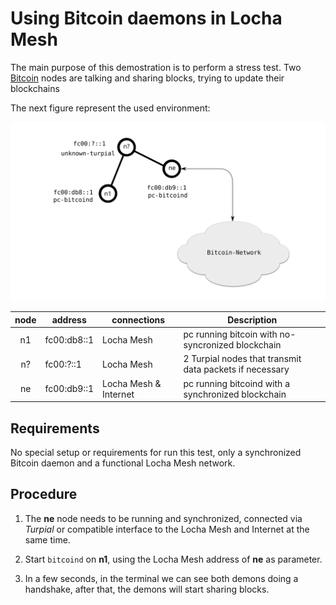 # Using Bitcoin daemons in Locha Mesh

The main purpose of this demostration is to perform a stress test. Two [Bitcoin] nodes are talking and sharing blocks, trying to update their  blockchains 

The next figure represent the used environment:

![Bitcoin Daemons Environment](../../pics/demo_bitcoin_daemons.svg)

| node | address     | connections           | Description                                             |
|:----:|-------------|-----------------------|---------------------------------------------------------|
| n1   | fc00:db8::1 | Locha Mesh            | pc running bitcoin with no-syncronized blockchain       |
| n?   | fc00:?::1   | Locha Mesh            | 2 Turpial nodes that transmit data packets if necessary |
| ne   | fc00:db9::1 | Locha Mesh & Internet | pc running bitcoind with a synchronized blockchain      |


## Requirements

No special setup or requirements for run this test, only a synchronized Bitcoin daemon and a functional Locha Mesh network.


## Procedure

1. The **ne** node needs to be running and synchronized, connected via _Turpial_ or compatible interface to the Locha Mesh and Internet at the same time.

2. Start `bitcoind` on **n1**, using the Locha Mesh address of **ne** as parameter.

3. In a few seconds, in the terminal we can see both demons doing a handshake, after that, the demons will start sharing blocks.





[Bitcoin]: https://bitcoin.org
